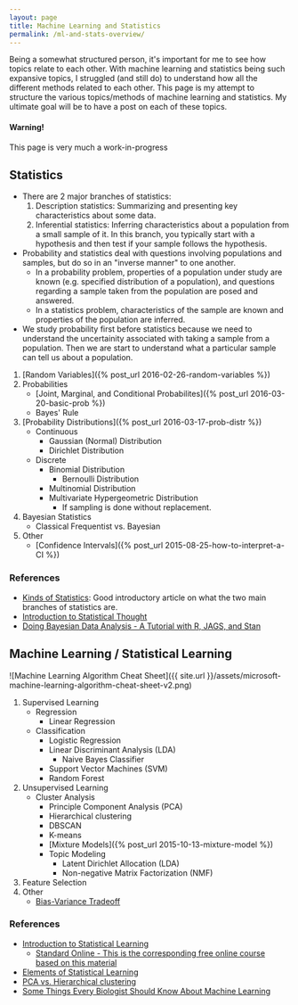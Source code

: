 ```yaml
---
layout: page
title: Machine Learning and Statistics
permalink: /ml-and-stats-overview/
---
```


Being a somewhat structured person, it's important for me to see how topics relate to each other. With machine learning and statistics being such expansive topics, I struggled (and still do) to understand how all the different methods related to each other. This page is my attempt to structure the various topics/methods of machine learning and statistics. My ultimate goal will be to have a post on each of these topics.

<div class="alert alert-dismissible alert-warning">
<h4>Warning!</h4>
<p>This page is very much a work-in-progress</p>
</div>

## Statistics

* There are 2 major branches of statistics:
    1. Description statistics: Summarizing and presenting key characteristics about some data.
    1. Inferential statistics: Inferring characteristics about a population from a small sample of it. In this branch, you typically start with a hypothesis and then test if your sample follows the hypothesis.
* Probability and statistics deal with questions involving populations and samples, but do so in an "inverse manner" to one another.
    + In a probability problem, properties of a population under study are known (e.g. specified distribution of a population), and questions regarding a sample taken from the population are posed and answered.
    + In a statistics problem, characteristics of the sample are known and properties of the population are inferred.
* We study probability first before statistics because we need to understand the uncertainity associated with taking a sample from a population. Then we are start to understand what a particular sample can tell us about a population.

1. [Random Variables]({% post_url 2016-02-26-random-variables %})
1. Probabilities
    * [Joint, Marginal, and Conditional Probabilites]({% post_url 2016-03-20-basic-prob %})
    * Bayes' Rule
1. [Probability Distributions]({% post_url 2016-03-17-prob-distr %})
   * Continuous
        + Gaussian (Normal) Distribution
        + Dirichlet Distribution
    * Discrete
        + Binomial Distribution
            - Bernoulli Distribution
        + Multinomial Distribution
        + Multivariate Hypergeometric Distribution
            - If sampling is done without replacement.
1. Bayesian Statistics
   * Classical Frequentist vs. Bayesian 
1. Other
    * [Confidence Intervals]({% post_url 2015-08-25-how-to-interpret-a-CI %})

### References

* [Kinds of Statistics](http://be.wvu.edu/divmim/mgmt/blakely/homepage/Mktg325/Kinds%20of%20Statistics%20and%20Types%20of%20Data.pdf): Good introductory article on what the two main branches of statistics are.
* [Introduction to Statistical Thought](http://people.math.umass.edu/~lavine/Book/book.html)
* [Doing Bayesian Data Analysis - A Tutorial with R, JAGS, and Stan](https://sites.google.com/site/doingbayesiandataanalysis/)

## Machine Learning / Statistical Learning

![Machine Learning Algorithm Cheat Sheet]({{ site.url }}/assets/microsoft-machine-learning-algorithm-cheat-sheet-v2.png)

1. Supervised Learning
    * Regression
        + Linear Regression
    * Classification
        + Logistic Regression
        + Linear Discriminant Analysis (LDA)
            - Naive Bayes Classifier
        + Support Vector Machines (SVM)
        + Random Forest
1. Unsupervised Learning
    * Cluster Analysis
        + Principle Component Analysis (PCA)
        + Hierarchical clustering
        + DBSCAN
        + K-means
        + [Mixture Models]({% post_url 2015-10-13-mixture-model %})
        + Topic Modeling
            - Latent Dirichlet Allocation (LDA)
            - Non-negative Matrix Factorization (NMF)
1. Feature Selection
1. Other
    * [Bias-Variance Tradeoff](http://scott.fortmann-roe.com/docs/BiasVariance.html)

### References

* [Introduction to Statistical Learning](http://www-bcf.usc.edu/~gareth/ISL/)
    + [Standard Online - This is the corresponding free online course based on this material](https://statlearning.class.stanford.edu)
* [Elements of Statistical Learning](http://statweb.stanford.edu/~tibs/ElemStatLearn/)
* [PCA vs. Hierarchical clustering](http://www.rna-seqblog.com/a-comparison-between-pca-and-hierarchical-clustering/)
* [Some Things Every Biologist Should Know About Machine Learning](http://master.bioconductor.org/help/course-materials/2003/Milan/Lectures/MachineLearning.pdf)
